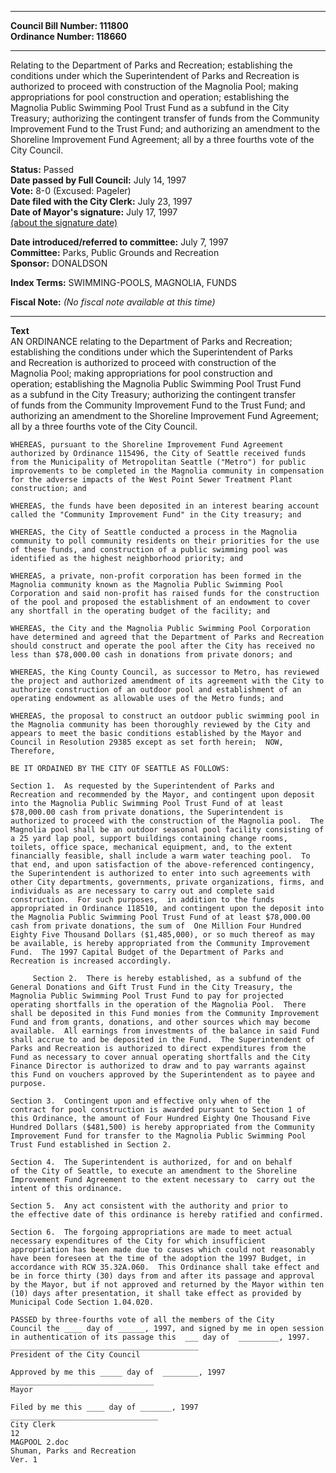 * * * * *  
  
**Council Bill Number: [](#h0)[](#h2)111800**   
**Ordinance Number: 118660**  
  
* * * * *  
  
Relating to the Department of Parks and Recreation; establishing the conditions under which the Superintendent of Parks and Recreation is authorized to proceed with construction of the Magnolia Pool; making appropriations for pool construction and operation; establishing the Magnolia Public Swimming Pool Trust Fund as a subfund in the City Treasury; authorizing the contingent transfer of funds from the Community Improvement Fund to the Trust Fund; and authorizing an amendment to the Shoreline Improvement Fund Agreement; all by a three fourths vote of the City Council.  
  
**Status:** Passed   
**Date passed by Full Council:** July 14, 1997   
**Vote:** 8-0 (Excused: Pageler)   
**Date filed with the City Clerk:** July 23, 1997   
**Date of Mayor's signature:** July 17, 1997   
[(about the signature date)](/~public/approvaldate.htm)   
  
  
**Date introduced/referred to committee:** July 7, 1997   
**Committee:** Parks, Public Grounds and Recreation   
**Sponsor:** DONALDSON   
  
**Index Terms:** SWIMMING-POOLS, MAGNOLIA, FUNDS  
  
**Fiscal Note:** *(No fiscal note available at this time)*  
  
* * * * *  
  
**Text**  
    AN ORDINANCE relating to the Department of Parks and Recreation;  
    establishing the conditions under which the Superintendent of Parks  
    and Recreation is authorized to proceed with construction of the  
    Magnolia Pool; making appropriations for pool construction and  
    operation;  establishing the Magnolia Public Swimming Pool Trust Fund  
    as a subfund in the City Treasury; authorizing the contingent transfer  
    of funds from the Community Improvement Fund to the Trust Fund; and  
    authorizing an amendment to the Shoreline Improvement Fund Agreement;  
    all by a three fourths vote of the City Council.  
  
    WHEREAS, pursuant to the Shoreline Improvement Fund Agreement  
    authorized by Ordinance 115496, the City of Seattle received funds  
    from the Municipality of Metropolitan Seattle ("Metro") for public  
    improvements to be completed in the Magnolia community in compensation  
    for the adverse impacts of the West Point Sewer Treatment Plant  
    construction; and  
  
    WHEREAS, the funds have been deposited in an interest bearing account  
    called the "Community Improvement Fund" in the City treasury; and  
  
    WHEREAS, the City of Seattle conducted a process in the Magnolia  
    community to poll community residents on their priorities for the use  
    of these funds, and construction of a public swimming pool was  
    identified as the highest neighborhood priority; and  
  
    WHEREAS, a private, non-profit corporation has been formed in the  
    Magnolia community known as the Magnolia Public Swimming Pool  
    Corporation and said non-profit has raised funds for the construction  
    of the pool and proposed the establishment of an endowment to cover  
    any shortfall in the operating budget of the facility; and  
  
    WHEREAS, the City and the Magnolia Public Swimming Pool Corporation  
    have determined and agreed that the Department of Parks and Recreation  
    should construct and operate the pool after the City has received no  
    less than $78,000.00 cash in donations from private donors; and  
  
    WHEREAS, the King County Council, as successor to Metro, has reviewed  
    the project and authorized amendment of its agreement with the City to  
    authorize construction of an outdoor pool and establishment of an  
    operating endowment as allowable uses of the Metro funds; and  
  
    WHEREAS, the proposal to construct an outdoor public swimming pool in  
    the Magnolia community has been thoroughly reviewed by the City and  
    appears to meet the basic conditions established by the Mayor and  
    Council in Resolution 29385 except as set forth herein;  NOW,  
    Therefore,  
  
    BE IT ORDAINED BY THE CITY OF SEATTLE AS FOLLOWS:  
  
    Section 1.  As requested by the Superintendent of Parks and  
    Recreation and recommended by the Mayor, and contingent upon deposit  
    into the Magnolia Public Swimming Pool Trust Fund of at least  
    $78,000.00 cash from private donations, the Superintendent is  
    authorized to proceed with the construction of the Magnolia pool.  The  
    Magnolia pool shall be an outdoor seasonal pool facility consisting of  
    a 25 yard lap pool, support buildings containing change rooms,  
    toilets, office space, mechanical equipment, and, to the extent  
    financially feasible, shall include a warm water teaching pool.  To  
    that end, and upon satisfaction of the above-referenced contingency,  
    the Superintendent is authorized to enter into such agreements with  
    other City departments, governments, private organizations, firms, and  
    individuals as are necessary to carry out and complete said  
    construction.  For such purposes,  in addition to the funds  
    appropriated in Ordinance 118510, and contingent upon the deposit into  
    the Magnolia Public Swimming Pool Trust Fund of at least $78,000.00  
    cash from private donations, the sum of  One Million Four Hundred  
    Eighty Five Thousand Dollars ($1,485,000), or so much thereof as may  
    be available, is hereby appropriated from the Community Improvement  
    Fund.  The 1997 Capital Budget of the Department of Parks and  
    Recreation is increased accordingly.  
  
         Section 2.  There is hereby established, as a subfund of the  
    General Donations and Gift Trust Fund in the City Treasury, the  
    Magnolia Public Swimming Pool Trust Fund to pay for projected  
    operating shortfalls in the operation of the Magnolia Pool.  There  
    shall be deposited in this Fund monies from the Community Improvement  
    Fund and from grants, donations, and other sources which may become  
    available.  All earnings from investments of the balance in said Fund  
    shall accrue to and be deposited in the Fund.  The Superintendent of  
    Parks and Recreation is authorized to direct expenditures from the  
    Fund as necessary to cover annual operating shortfalls and the City  
    Finance Director is authorized to draw and to pay warrants against  
    this Fund on vouchers approved by the Superintendent as to payee and  
    purpose.  
  
    Section 3.  Contingent upon and effective only when of the  
    contract for pool construction is awarded pursuant to Section 1 of  
    this Ordinance, the amount of Four Hundred Eighty One Thousand Five  
    Hundred Dollars ($481,500) is hereby appropriated from the Community  
    Improvement Fund for transfer to the Magnolia Public Swimming Pool  
    Trust Fund established in Section 2.  
  
    Section 4.  The Superintendent is authorized, for and on behalf  
    of the City of Seattle, to execute an amendment to the Shoreline  
    Improvement Fund Agreement to the extent necessary to  carry out the  
    intent of this ordinance.  
  
    Section 5.  Any act consistent with the authority and prior to  
    the effective date of this ordinance is hereby ratified and confirmed.  
  
    Section 6.  The forgoing appropriations are made to meet actual  
    necessary expenditures of the City for which insufficient  
    appropriation has been made due to causes which could not reasonably  
    have been foreseen at the time of the adoption the 1997 Budget, in  
    accordance with RCW 35.32A.060.  This Ordinance shall take effect and  
    be in force thirty (30) days from and after its passage and approval  
    by the Mayor, but if not approved and returned by the Mayor within ten  
    (10) days after presentation, it shall take effect as provided by  
    Municipal Code Section 1.04.020.  
  
    PASSED by three-fourths vote of all the members of the City  
    Council the ____ day of ______, 1997, and signed by me in open session  
    in authentication of its passage this  ___ day of  _________, 1997.  
    __________________________________________  
    President of the City Council  
  
    Approved by me this _____ day of  ________, 1997  
    ________________________________  
    Mayor  
  
    Filed by me this ____ day of _______, 1997  
    _________________________________  
    City Clerk  
    12  
    MAGPOOL 2.doc  
    Shuman, Parks and Recreation  
    Ver. 1  
